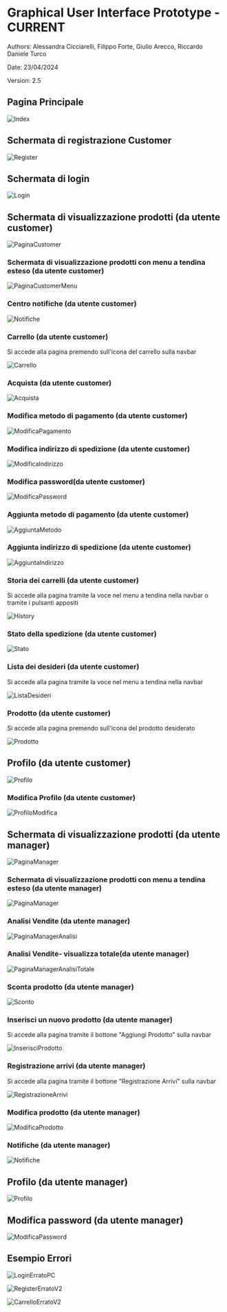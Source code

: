 # Graphical User Interface Prototype - CURRENT

Authors: Alessandra Cicciarelli, Filippo Forte, Giulio Arecco, Riccardo Daniele Turco

Date: 23/04/2024

Version: 2.5

## Pagina Principale

![Index](./img/IndexV2PC.png)

## Schermata di registrazione Customer

![Register](./img/RegisterV2PC.png)

## Schermata di login

![Login](./img/LoginPC.png)

## Schermata di visualizzazione prodotti (da utente customer)

![PaginaCustomer](./img/PaginaCustomerV2PC.png)

### Schermata di visualizzazione prodotti con  menu a tendina esteso (da utente customer)

![PaginaCustomerMenu](./img/PaginaCustomerMenuV2PC.png)

### Centro notifiche (da utente customer)

![Notifiche](./img/NotifichePC.png)

### Carrello (da utente customer)

Si accede alla pagina premendo sull'icona del carrello sulla navbar

![Carrello](./img/CarrelloV2PC.png)

### Acquista (da utente customer)

![Acquista](./img/AcquistaPC.png)

### Modifica metodo di pagamento (da utente customer)

![ModificaPagamento](./img/ProfiloModificaMetodoPC.png)

### Modifica indirizzo di spedizione (da utente customer)

![ModificaIndirizzo](./img/ProfiloModificaIndirizzoPC.png)

### Modifica password(da utente customer)

![ModificaPassword](./img/ProfiloModificaPasswordPC.png)

### Aggiunta metodo di pagamento (da utente customer)

![AggiuntaMetodo](./img/AggiuntaMetodo.png)

### Aggiunta indirizzo di spedizione (da utente customer)

![AggiuntaIndirizzo](./img/AggiuntaIndirizzo.png)

### Storia dei carrelli (da utente customer)

Si accede alla pagina tramite la voce nel menu a tendina nella navbar o tramite i pulsanti appositi

![History](./img/HistoryV2PC.png)

### Stato della spedizione (da utente customer)

![Stato](./img/StatoPC.png)

### Lista dei desideri (da utente customer)

Si accede alla pagina tramite la voce nel menu a tendina nella navbar

![ListaDesideri](./img/ListaDesideriPC.png)

### Prodotto (da utente customer)

Si accede alla pagina premendo sull'icona del prodotto desiderato

![Prodotto](./img/ProdottoPC.png)

## Profilo (da utente customer)

![Profilo](./img/ProfiloV2PC.png)

### Modifica Profilo (da utente customer)

![ProfiloModifica](./img/ProfiloModificaPC.png)


## Schermata di visualizzazione prodotti (da utente manager)

![PaginaManager](./img/PaginaManagerV2PC.png)

### Schermata di visualizzazione prodotti con  menu a tendina esteso (da utente manager)

![PaginaManager](./img/PaginaManagerMenuV2PC.png)

### Analisi Vendite (da utente manager)

![PaginaManagerAnalisi](./img/PaginaManagerAnalisiV2PC.png)

### Analisi Vendite- visualizza totale(da utente manager)

![PaginaManagerAnalisiTotale](./img/PaginaManagerAnalisiV2TotalePC.png)


### Sconta prodotto (da utente manager)

![Sconto](./img/ScontoPC.png)

### Inserisci un nuovo prodotto (da utente manager)

Si accede alla pagina tramite il bottone "Aggiungi Prodotto" sulla navbar

![InserisciProdotto](./img/InserisciProdottoPC.png)

### Registrazione arrivi (da utente manager)

Si accede alla pagina tramite il bottone "Registrazione Arrivi" sulla navbar

![RegistrazioneArrivi](./img/RegistrazioneArriviPC.png)

### Modifica prodotto (da utente manager)

![ModificaProdotto](./img/ModificaProdottoPC.png)

### Notifiche (da utente manager)

![Notifiche](./img/Notifiche.png)

## Profilo (da utente manager)

![Profilo](./img/ProfiloV2PC.png)

## Modifica password (da utente manager)

![ModificaPassword](./img/Modificapassword.png)
## Esempio Errori

![LoginErratoPC](./img/LoginErratoPC.png)

![RegisterErratoV2](./img/RegisterErratoV2PC.png)

![CarrelloErratoV2](./img/CarrelloErratoV2PC.png)


